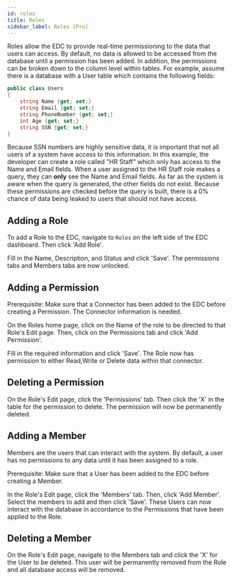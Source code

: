 ```yaml
---
id: roles
title: Roles
sidebar_label: Roles [Pro]
---
```


Roles allow the EDC to provide real-time permissioning to the data that users can access. By default, no data is allowed to be accessed from the database until a permission has been added. In addition, the permissions can be broken down to the column level within tables. For example, assume there is a database with a User table which contains the following fields:

```c#
public class Users 
{
    string Name {get; set;}
    string Email {get; set;}
    string PhoneNumber {get; set;}
    int Age {get; set;}
    string SSN {get; set;}
}
```

Because SSN numbers are highly sensitive data, it is important that not all users of a system have access to this information. In this example, the developer can create a role called "HR Staff" which only has access to the Name and Email fields. When a user assigned to the HR Staff role makes a query, they can **only** see the Name and Email fields. As far as the system is aware when the query is generated, the other fields do not exist. Because these permissions are checked before the query is built, there is a 0% chance of data being leaked to users that should not have access.

## Adding a Role

To add a Role to the EDC, navigate to `Roles` on the left side of the EDC dashboard. Then click 'Add Role'.

Fill in the Name, Description, and Status and click 'Save'. The permissions tabs and Members tabs are now unlocked.

## Adding a Permission

Prerequisite: Make sure that a Connector has been added to the EDC before creating a Permission. The Connector information is needed.

On the Roles home page, click on the Name of the role to be directed to that Role's Edit page. Then, click on the Permissions tab and click 'Add Permission'.

Fill in the required information and click 'Save'. The Role now has permission to either Read,Write or Delete data within that connector.

## Deleting a Permission

On the Role's Edit page, click the 'Permissions' tab. Then click the 'X' in the table for the permission to delete. The permission will now be permanently deleted.

## Adding a Member

Members are the users that can interact with the system. By default, a user has no permissions to any data until it has been assigned to a role. 

Prerequisite: Make sure that a User has been added to the EDC before creating a Member.

In the Role's Edit page, click the 'Members' tab. Then, click 'Add Member'. Select the members to add and then click 'Save'. These Users can now interact with the database in accordance to the Permissions that have been applied to the Role.

## Deleting a Member

On the Role's Edit page, navigate to the Members tab and click the 'X' for the User to be deleted. This user will be permanently removed from the Role and all database access will be removed.



